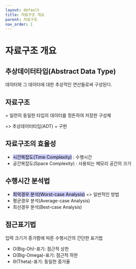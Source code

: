 ```yaml
---
layout: default
title: 자료구조 개요
parent: 자료구조
nav_order: 1
---
```


# 자료구조 개요

## 추상데이터타입(Abstract Data Type)

데이터와 그 데이터에 대한 추상적인 연산들로써 구성된다. 

## 자료구조

= 일련의 동일한 타입의 데이터를 정돈하여 저장한 구성체

=> 추상데이터타입(ADT) + 구현

## 자료구조의 효율성

- <mark style='background-color: #ccccff'>시간복잡도(Time Complexity)</mark> : 수행시간
- 공간복잡도(Space Complexity) : 사용되는 메모리 공간의 크기

## 수행시간 분석법

* <mark style='background-color: #ccccff'>최악경우 분석(Worst-case Analysis)</mark> => 일반적인 방법
* 평균경우 분석(Average-case Analysis)
* 최선경우 분석(Best-case Analysis)

## 점근표기법

입력 크기가 증가함에 따른 수행시간의 간단한 표기법

- O(Big-Oh)-표기: 점근적 상한
- Ω(Big-Omega)-표기: 점근적 하한
- Θ(Theta)-표기: 동일한 증가율

